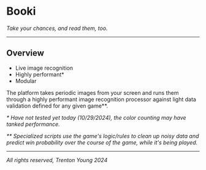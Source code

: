 # Booki

_Take your chances, and read them, too._

--------------

## Overview

- Live image recognition
- Highly performant*
- Modular

The platform takes periodic images from your screen and runs them through a 
highly performant image recognition processor against light data validation
defined for any given game**.

_* Have not tested yet today (10/29/2024), the color counting may have tanked performance._

_** Specialized scripts use the game's logic/rules to clean up noisy data and predict win probability over the 
course of the game, while it's being played._

-------------

_All rights reserved, Trenton Young 2024_
